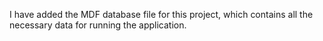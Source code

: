 I have added the MDF database file for this project, which contains all the necessary data for running the application.
